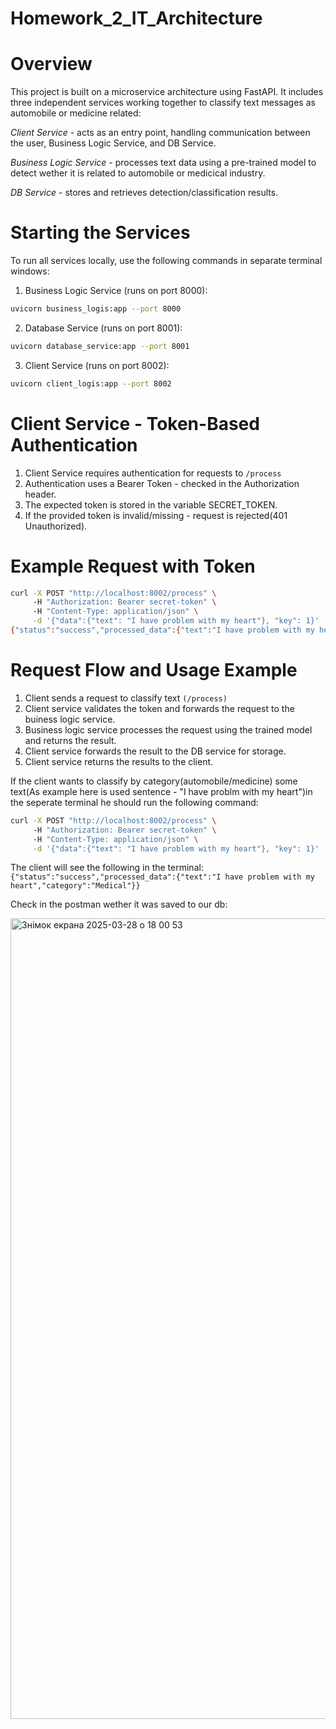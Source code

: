 # Homework_2_IT_Architecture

# **Overview**

This project is built on a microservice architecture using FastAPI. It includes three independent services working together to classify text messages as automobile or medicine related:

*Client Service* - acts as an entry point, handling communication between the user, Business Logic Service, and DB Service.

*Business Logic Service* - processes text data using a pre-trained model to detect wether it is related to automobile or medicical industry.

*DB Service* - stores and retrieves detection/classification results.

# **Starting the Services**

To run all services locally, use the following commands in separate terminal windows:

1. Business Logic Service (runs on port 8000):
   
```bash
uvicorn business_logis:app --port 8000
```


2. Database Service (runs on port 8001):

```bash
uvicorn database_service:app --port 8001
```

3.  Client Service (runs on port 8002):

```bash
uvicorn client_logis:app --port 8002
```

# **Client Service - Token-Based Authentication**
1. Client Service requires authentication for requests to `/process`
2. Authentication uses a Bearer Token - checked in the Authorization header.
3. The expected token is stored in the variable SECRET_TOKEN. 
4. If the provided token is invalid/missing - request is rejected(401 Unauthorized).

# **Example Request with Token**

```bash
curl -X POST "http://localhost:8002/process" \ 
     -H "Authorization: Bearer secret-token" \        
     -H "Content-Type: application/json" \
     -d '{"data":{"text": "I have problem with my heart"}, "key": 1}' 
{"status":"success","processed_data":{"text":"I have problem with my heart","category":"Medical"}}
```
# **Request Flow and Usage Example**

1. Client sends a request to classify text `(/process)`
2. Client service validates the token and forwards the request to the buiness logic service.
3. Business logic service processes the request using the trained model and returns the result.
4. Client service forwards the result to the DB service for storage.
5. Client service returns the results to the client.

If the client wants to classify by category(automobile/medicine) some text(As example here is used sentence - "I have problm with my heart")in the seperate terminal he should run the following command:

```bash
curl -X POST "http://localhost:8002/process" \ 
     -H "Authorization: Bearer secret-token" \        
     -H "Content-Type: application/json" \
     -d '{"data":{"text": "I have problem with my heart"}, "key": 1}'
```
The client will see the following in the terminal:
`{"status":"success","processed_data":{"text":"I have problem with my heart","category":"Medical"}}`

Check in the postman wether it was saved to our db:

<img width="1281" alt="Знімок екрана 2025-03-28 о 18 00 53" src="https://github.com/user-attachments/assets/2f5fea3d-da5d-4fcb-830e-ae084e3c8814" />

